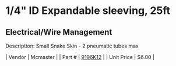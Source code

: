 # 1/4" ID Expandable sleeving, 25ft
## Electrical/Wire Management
Description: 	Small Snake Skin - 2 pneumatic tubes max 

| Vendor | Mcmaster | 
| Part # | [9196K12](http://www.mcmaster.com/) | 
| Unit Price | $6.00 | 

